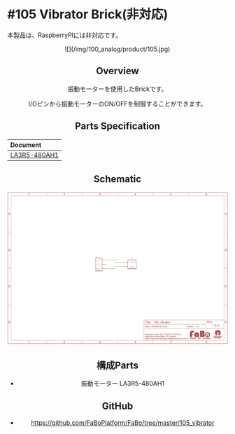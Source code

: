 # #105 Vibrator Brick(非対応)

本製品は、RaspberryPIには非対応です。

<center>![](/img/100_analog/product/105.jpg)
<!--COLORME-->

## Overview
振動モーターを使用したBrickです。

I/Oピンから振動モーターのON/OFFを制御することができます。

## Parts Specification
| Document |
|:--|
| [LA3R5-480AH1](http://akizukidenshi.com/catalog/g/gP-06744/) |

## Schematic
![](/img/100_analog/schematic/105_vibrator.png)

## 構成Parts
- 振動モーター LA3R5-480AH1

## GitHub
- https://github.com/FaBoPlatform/FaBo/tree/master/105_vibrator
